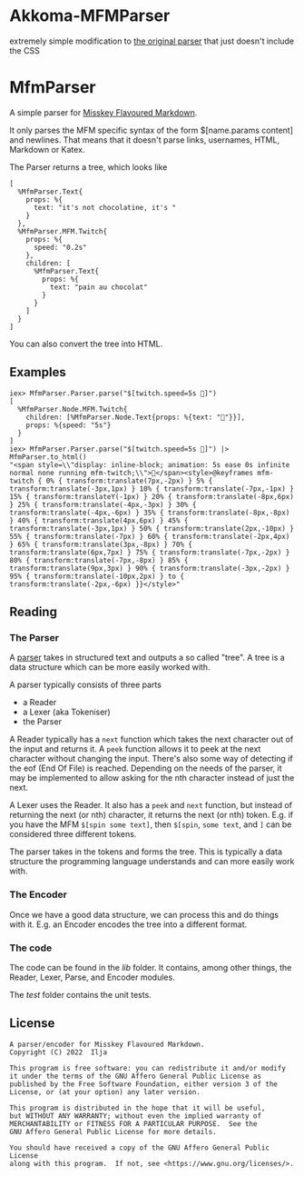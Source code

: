 # Akkoma-MFMParser

extremely simple modification to [the original parser](https://codeberg.org/ilja/mfm_parser) that just doesn't include the CSS

# MfmParser

A simple parser for [Misskey Flavoured Markdown](https://github.com/misskey-dev/mfm.js/).

It only parses the MFM specific syntax of the form $[name.params content] and newlines. 
That means that it doesn't parse links, usernames, HTML, Markdown or Katex.

The Parser returns a tree, which looks like

    [
      %MfmParser.Text{
        props: %{
          text: "it's not chocolatine, it's "
        }
      },
      %MfmParser.MFM.Twitch{
        props: %{
          speed: "0.2s"
        },
        children: [
          %MfmParser.Text{
            props: %{
              text: "pain au chocolat"
            }
          }
        ]
      }
    ]

You can also convert the tree into HTML.

## Examples

    iex> MfmParser.Parser.parse("$[twitch.speed=5s 🍮]")
    [
      %MfmParser.Node.MFM.Twitch{
        children: [%MfmParser.Node.Text{props: %{text: "🍮"}}],
        props: %{speed: "5s"}
      }
    ]
    iex> MfmParser.Parser.parse("$[twitch.speed=5s 🍮]") |> MfmParser.to_html()                                    
    "<span style=\\"display: inline-block; animation: 5s ease 0s infinite normal none running mfm-twitch;\\">🍮</span><style>@keyframes mfm-twitch { 0% { transform:translate(7px,-2px) } 5% { transform:translate(-3px,1px) } 10% { transform:translate(-7px,-1px) } 15% { transform:translateY(-1px) } 20% { transform:translate(-8px,6px) } 25% { transform:translate(-4px,-3px) } 30% { transform:translate(-4px,-6px) } 35% { transform:translate(-8px,-8px) } 40% { transform:translate(4px,6px) } 45% { transform:translate(-3px,1px) } 50% { transform:translate(2px,-10px) } 55% { transform:translate(-7px) } 60% { transform:translate(-2px,4px) } 65% { transform:translate(3px,-8px) } 70% { transform:translate(6px,7px) } 75% { transform:translate(-7px,-2px) } 80% { transform:translate(-7px,-8px) } 85% { transform:translate(9px,3px) } 90% { transform:translate(-3px,-2px) } 95% { transform:translate(-10px,2px) } to { transform:translate(-2px,-6px) }}</style>"

## Reading
### The Parser

A [parser](https://en.wikipedia.org/wiki/Parsing#Parser) takes in structured text and outputs a so called "tree". A tree is a data structure which can be more easily worked with. 

A parser typically consists of three parts
* a Reader
* a Lexer (aka Tokeniser)
* the Parser

A Reader typically has a `next` function which takes the next character out of the input and returns it. 
A `peek` function allows it to peek at the next character without changing the input. 
There's also some way of detecting if the eof (End Of File) is reached. 
Depending on the needs of the parser, it may be implemented to allow asking for the nth character instead of just the next. 

A Lexer uses the Reader. It also has a `peek` and `next` function, but instead of returning the next (or nth) character, it returns the next (or nth) token. 
E.g. if you have the MFM `$[spin some text]`, then `$[spin`, `some text`, and `]` can be considered three different tokens. 

The parser takes in the tokens and forms the tree. This is typically a data structure the programming language understands and can more easily work with. 

### The Encoder

Once we have a good data structure, we can process this and do things with it. 
E.g. an Encoder encodes the tree into a different format. 

### The code

The code can be found in the *lib* folder. It contains, among other things, the Reader, Lexer, Parse, and Encoder modules. 

The *test* folder contains the unit tests.

## License

    A parser/encoder for Misskey Flavoured Markdown.
    Copyright (C) 2022  Ilja

    This program is free software: you can redistribute it and/or modify
    it under the terms of the GNU Affero General Public License as
    published by the Free Software Foundation, either version 3 of the
    License, or (at your option) any later version.

    This program is distributed in the hope that it will be useful,
    but WITHOUT ANY WARRANTY; without even the implied warranty of
    MERCHANTABILITY or FITNESS FOR A PARTICULAR PURPOSE.  See the
    GNU Affero General Public License for more details.

    You should have received a copy of the GNU Affero General Public License
    along with this program.  If not, see <https://www.gnu.org/licenses/>.
